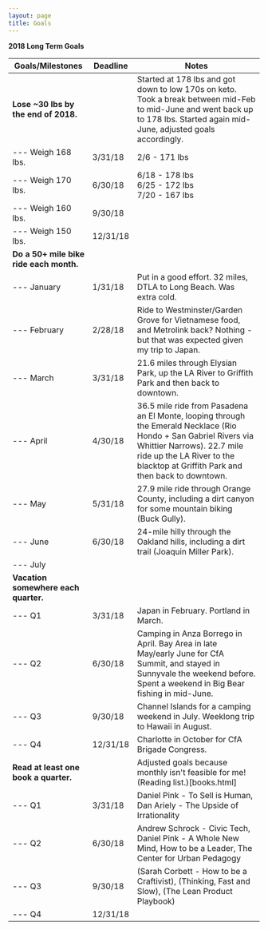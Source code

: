 ```yaml
---
layout: page
title: Goals
---
```


**2018 Long Term Goals**

| Goals/Milestones | Deadline | Notes |
| ---------------- | -------- | ----- |
| **Lose ~30 lbs by the end of 2018.** |  | Started at 178 lbs and got down to low 170s on keto. Took a break between mid-Feb to mid-June and went back up to 178 lbs.  Started again mid-June, adjusted goals accordingly. |
| --- Weigh 168 lbs. | 3/31/18 | 2/6 - 171 lbs |
| --- Weigh 170 lbs. | 6/30/18 | 6/18 - 178 lbs<br>6/25 - 172 lbs<br>7/20 - 167 lbs |
| --- Weigh 160 lbs. | 9/30/18 |  |
| --- Weigh 150 lbs. | 12/31/18 |  |
| **Do a 50+ mile bike ride each month.** |  |  |
| --- January | 1/31/18 | Put in a good effort.  32 miles, DTLA to Long Beach.  Was extra cold. |
| --- February | 2/28/18 | Ride to Westminster/Garden Grove for Vietnamese food, and Metrolink back?  Nothing - but that was expected given my trip to Japan. |
| --- March | 3/31/18 | 21.6 miles through Elysian Park, up the LA River to Griffith Park and then back to downtown. |
| --- April | 4/30/18 | 36.5 mile ride from Pasadena an El Monte, looping through the Emerald Necklace (Rio Hondo + San Gabriel Rivers via Whittier Narrows). 22.7 mile ride up the LA River to the blacktop at Griffith Park and then back to downtown. |
| --- May | 5/31/18 | 27.9 mile ride through Orange County, including a dirt canyon for some mountain biking (Buck Gully). |
| --- June | 6/30/18 | 24-mile hilly through the Oakland hills, including a dirt trail (Joaquin Miller Park). |
| --- July |  |  |
| **Vacation somewhere each quarter.** |  |  |
| --- Q1 | 3/31/18 | Japan in February.  Portland in March. |
| --- Q2 | 6/30/18 | Camping in Anza Borrego in April.  Bay Area in late May/early June for CfA Summit, and stayed in Sunnyvale the weekend before. Spent a weekend in Big Bear fishing in mid-June. |
| --- Q3 | 9/30/18 | Channel Islands for a camping weekend in July.  Weeklong trip to Hawaii in August. |
| --- Q4 | 12/31/18 | Charlotte in October for CfA Brigade Congress. |
| **Read at least one book a quarter.** |  | Adjusted goals because monthly isn't feasible for me! (Reading list.)[books.html] |
| --- Q1 | 3/31/18 | Daniel Pink - To Sell is Human, Dan Ariely - The Upside of Irrationality |
| --- Q2 | 6/30/18 | Andrew Schrock - Civic Tech, Daniel Pink - A Whole New Mind, How to be a Leader, The Center for Urban Pedagogy |
| --- Q3 | 9/30/18 | (Sarah Corbett - How to be a Craftivist), (Thinking, Fast and Slow), (The Lean Product Playbook) |
| --- Q4 | 12/31/18 |  |

